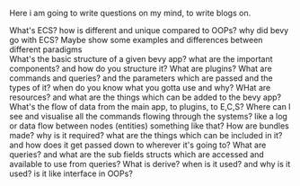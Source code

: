 Here i am going to write questions on my mind, to write blogs on.

What's ECS? how is different and unique compared to OOPs? why did bevy go with ECS? Maybe show some examples and differences between different paradigms\
What's the basic structure of a given bevy app? what are the important components? and how do you structure it?
What are plugins?
What are commands and queries? and the parameters which are passed and the types of it? when do you know what you gotta use and why?
WHat are resources? and what are the things which can be added to the bevy app?
What's the flow of data from the main app, to plugins, to E,C,S?
Where can I see and visualise all the commands flowing through the systems? like a log or data flow between nodes (entities) something like that?
How are bundles made? why is it required? what are the things which can be included in it? and how does it get passed down to wherever it's going to?
What are queries? and what are the sub fields structs which are accessed and available to use from queries?
What is derive? when is it used? and why is it used? is it like interface in OOPs?
